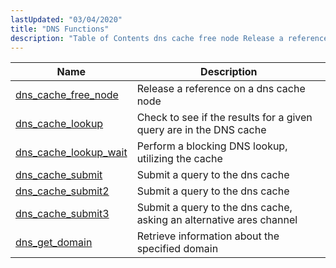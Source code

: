```yaml
---
lastUpdated: "03/04/2020"
title: "DNS Functions"
description: "Table of Contents dns cache free node Release a reference on a dns cache node dns cache lookup Check to see if the results for a given query are in the DNS cache dns cache lookup wait Perform a blocking DNS lookup utilizing the cache dns cache submit Submit a..."
---
```



| Name                                                                                                      | Description                                                         |
|-----------------------------------------------------------------------------------------------------------|---------------------------------------------------------------------|
| [dns_cache_free_node](/momentum/3/3-api/apis-dns-cache-free-node)     | Release a reference on a dns cache node                             |
| [dns_cache_lookup](/momentum/3/3-api/apis-dns-cache-lookup)           | Check to see if the results for a given query are in the DNS cache  |
| [dns_cache_lookup_wait](/momentum/3/3-api/apis-dns-cache-lookup-wait) | Perform a blocking DNS lookup, utilizing the cache                  |
| [dns_cache_submit](/momentum/3/3-api/apis-dns-cache-submit)           | Submit a query to the dns cache                                     |
| [dns_cache_submit2](/momentum/3/3-api/apis-dns-cache-submit-2)         | Submit a query to the dns cache                                     |
| [dns_cache_submit3](/momentum/3/3-api/apis-dns-cache-submit-3)         | Submit a query to the dns cache, asking an alternative ares channel |
| [dns_get_domain](/momentum/3/3-api/apis-dns-get-domain)               | Retrieve information about the specified domain                     |